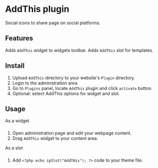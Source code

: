 # AddThis plugin

Social icons to share page on social platforms.

## Features

Adds `AddThis` widget to widgets toolbar. 
Adds `AddThis` slot for templates.

## Install

1. Upload `AddThis` directory to your website's `Plugin` directory.
2. Login to the administration area.
3. Go to `Plugins` panel, locate `AddThis` plugin and click `activate` button.
4. Optional: select AddThis options for widget and slot.

## Usage

As a widget
###

1. Open administration page and edit your webpage content.
2. Drag `AddThis` widget to your content area.

As a slot
###
1. Add `<?php echo ipSlot("AddTHis"); ?>` code to your theme file.

